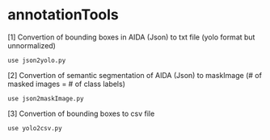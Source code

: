 # annotationTools


[1] Convertion of bounding boxes in AIDA (Json) to txt file (yolo format but unnormalized)

    use json2yolo.py

[2] Convertion of semantic segmentation of AIDA (Json) to maskImage (# of masked images = # of class labels)

    use json2maskImage.py

[3] Convertion of bounding boxes to csv file

    use yolo2csv.py
